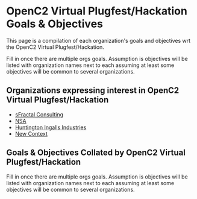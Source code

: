 # OpenC2 Virtual Plugfest/Hackation Goals & Objectives

This page is a compilation of each organization's goals and objectives wrt
the OpenC2 Virtual Plugfest/Hackation.

Fill in once there are multiple orgs goals.
Assumption is objectives will be listed with organization names next to each
assuming at least some objectives will be common to several organizations.

## Organizations expressing interest in OpenC2 Virtual Plugfest/Hackation
- [sFractal Consulting](./sFractalGoals.md)
- [NSA](./NSAGoals.md)
- [Huntington Ingalls Industries](./HIIGoals.md)
- [New Context](./NewContextGoals.md)

## Goals & Objectives Collated by OpenC2 Virtual Plugfest/Hackation
Fill in once there are multiple orgs goals.
Assumption is objectives will be listed with organization names next to each
assuming at least some objectives will be common to several organizations.
